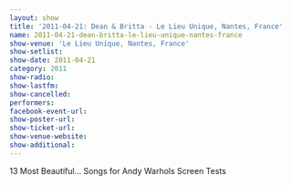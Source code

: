 ```yaml
---
layout: show
title: '2011-04-21: Dean & Britta - Le Lieu Unique, Nantes, France'
name: 2011-04-21-dean-britta-le-lieu-unique-nantes-france
show-venue: 'Le Lieu Unique, Nantes, France'
show-setlist: 
show-date: 2011-04-21
category: 2011
show-radio: 
show-lastfm: 
show-cancelled: 
performers: 
facebook-event-url: 
show-poster-url: 
show-ticket-url: 
show-venue-website: 
show-additional: 
---
```


13 Most Beautiful... Songs for Andy Warhols Screen Tests
